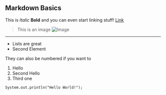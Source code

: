 ## Markdown Basics

This is *Italic* **Bold** and you can even start linking stuff! [Link](https://hhalsaif.github.io/cse15l-lab-reports/)

> This is an image
![Image](https://brand.ucsd.edu/_images/logos-and-brand-elements/additional-campus-logos/co-brand-college.svg)

---

- Lists are great
- Second Element

They can also be numbered if you want to

1. Hello
2. Second Hello
3. Third one

```
System.out.println("Hello World!");
```
